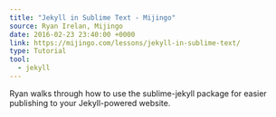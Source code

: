 ```yaml
---
title: "Jekyll in Sublime Text - Mijingo"
source: Ryan Irelan, Mijingo
date: 2016-02-23 23:40:00 +0000
link: https://mijingo.com/lessons/jekyll-in-sublime-text/
type: Tutorial
tool:
  - jekyll 
---
```

Ryan walks through how to use the sublime-jekyll package for easier publishing to your Jekyll-powered website. 





